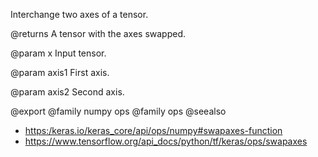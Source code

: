 Interchange two axes of a tensor.

@returns
    A tensor with the axes swapped.

@param x
Input tensor.

@param axis1
First axis.

@param axis2
Second axis.

@export
@family numpy ops
@family ops
@seealso
+ <https:/keras.io/keras_core/api/ops/numpy#swapaxes-function>
+ <https://www.tensorflow.org/api_docs/python/tf/keras/ops/swapaxes>
